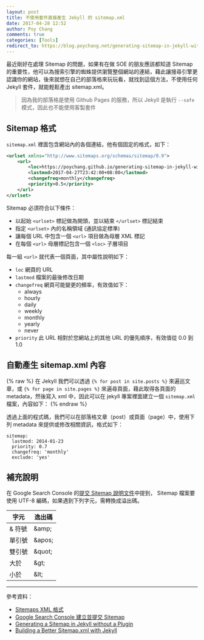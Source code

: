 ```yaml
---
layout: post
title: 不使用套件直接產生 Jekyll 的 sitemap.xml
date: 2017-04-28 12:52
author: Poy Chang
comments: true
categories: [Tools]
redirect_to: https://blog.poychang.net/generating-sitemap-in-jekyll-without-plugin/
---
```


最近剛好在處理 Sitemap 的問題，如果有在做 SOE 的朋友應該都知道 Sitemap 的重要性，他可以為搜索引擎的蜘蛛提供瀏覽整個網站的連結，藉此讓搜尋引擎更認識你的網站，後來就想在自己的部落格來玩玩看，就找到這個方法，不使用任何 Jekyll 套件，就能輕鬆產出 sitemap.xml。

>因為我的部落格是使用 Github Pages 的服務，所以 Jekyll 是執行 `--safe` 模式，因此也不能使用客製套件

## Sitemap 格式

`sitemap.xml` 裡面包含網站內的各個連結，他有個固定的格式，如下：

```xml
<urlset xmlns="http://www.sitemaps.org/schemas/sitemap/0.9">
    <url>
        <loc>https://poychang.github.io/generating-sitemap-in-jekyll-without-plugin/</loc>
        <lastmod>2017-04-27T23:42:00+08:00</lastmod>
        <changefreq>monthly</changefreq>
        <priority>0.5</priority>
    </url>
</urlset>
```

Sitemap 必須符合以下條件：

* 以起始 `<urlset>` 標記做為開頭，並以結束 `</urlset>` 標記結束
* 指定 `<urlset>` 內的名稱領域 (通訊協定標準)
* 讓每個 URL 中包含一個 `<url>` 項目做為母層 XML 標記
* 在每個 `<url>` 母層標記包含一個 `<loc>` 子層項目

每一組 `<url>` 就代表一個頁面，其中屬性說明如下：

* `loc` 網頁的 URL
* `lastmod` 檔案的最後修改日期
* `changefreq` 網頁可能變更的頻率，有效值如下：
	* always
	* hourly
	* daily
	* weekly
	* monthly
	* yearly
	* never
* `priority` 此 URL 相對於您網站上的其他 URL 的優先順序，有效值從 0.0 到 1.0

## 自動產生 sitemap.xml 內容

{% raw %}
在 Jekyll 我們可以透過 `{% for post in site.posts %}` 來遍巡文章，或 `{% for page in site.pages %}` 來遍尋頁面，藉此取得各頁面的 metadata，然後寫入 xml 中，因此可以在 jekyll 專案裡面建立一個 `sitemap.xml` 檔案，內容如下：
{% endraw %}

<script src="https://gist.github.com/poychang/fb7be1320565c6cee6cf8255a1ce321a.js"></script>

透過上面的程式碼，我們可以在部落格文章（post）或頁面（page）中，使用下列 metadata 來提供或修改相關資訊，格式如下：

```
sitemap:
  lastmod: 2014-01-23
  priority: 0.7
  changefreq: 'monthly'
  exclude: 'yes'
```

## 補充說明

在 Google Search Console 的[提交 Sitemap 說明文件](https://support.google.com/webmasters/answer/183668?hl=zh-Hant)中提到， Sitemap 檔案要使用 UTF-8 編碼，如果遇到下列字元，需轉換成溢出碼。

<table class="table table-striped">
<thead>
  <tr>
    <th>字元</th>
	<th>逸出碼</th>
  </tr>
</thead>
<tbody>
  <tr>
	<td>& 符號</td>
	<td>&amp;amp;</td>
  </tr>
  <tr>
	<td>單引號</td>
	<td>&amp;apos;</td>
  </tr>
  <tr>
	<td>雙引號</td>
	<td>&amp;quot;</td>
  </tr>
  <tr>
	<td>大於</td>
	<td>&amp;gt;</td>
  </tr>
  <tr>
	<td>小於</td>
	<td>&amp;lt;</td>
  </tr>
</tbody>
</table>

----------

參考資料：

* [Sitemaps XML 格式](https://www.sitemaps.org/zh_TW/protocol.html)
* [Google Search Console 建立並提交 Sitemap](https://support.google.com/webmasters/answer/183668?hl=zh-Hant)
* [Generating a Sitemap in Jekyll without a Plugin](http://davidensinger.com/2013/03/generating-a-sitemap-in-jekyll-without-a-plugin/)
* [Building a Better Sitemap.xml with Jekyll](http://davidensinger.com/2013/11/building-a-better-sitemap-xml-with-jekyll/)
